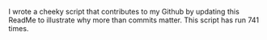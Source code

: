 I wrote a cheeky script that contributes to my Github by updating this ReadMe to illustrate why more than commits matter. This script has run 741 times.